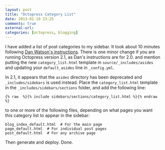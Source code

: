 ```yaml
---
layout: post  
title: "Octopress Category List"  
date: 2013-01-19 23:25  
comments: true  
external-url:   
categories: [octopress, blogging]
---
```


I have added a list of post categories to my sidebar. It took about 10 minutes following [Dan Watson's instructions][1]. There is one minor change if you are running Octopress version 2.1, as Dan's instructions are for 2.0. and mention putting the new `category_list.html` template in `source/_includes/asides` and updating your `default_asides` line in `_config.yml`.

In 2.1, it appears that the `asides` directory has been deprecated and `_includes/sidebars` is used instead. Place the `category_list.html` template in the `_includes/sidebars/sections` folder, and add the following line:

    {% raw  %}{% include sidebars/sections/category_list.html %}{% endraw %}

to one or more of the following files, depending on what pages you want this category list to appear in the sidebar:

    blog_index_default.html  # For the main page
    page_default.html  # For individual post pages
    post_default.html  # For any archive page

Then generate and deploy. Done.

[1]: http://www.dotnetguy.co.uk/post/2012/06/25/octopress-category-list-plugin/ 